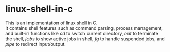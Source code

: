 # linux-shell-in-c
This is an implementation of linux shell in C.  
It contains shell features such as command parsing, process management, and built-in functions like *cd* to switch current
directory, *exit* to terminate the shell, *jobs* to show active jobs in shell, *fg* to handle suspended jobs, and *pipe* to redirect input/output.
